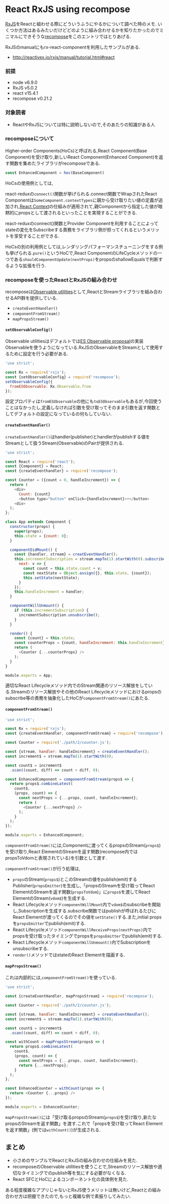 React RxJS using recompose
===

[RxJS](https://github.com/ReactiveX/rxjs)をReactと組わせる際にどういうふうにやるかについて調べた時のメモ.
いくつか方法はあるみたいだけどどのように組み合わせるかを知りたかったのでミニマルにできそうな[recompose](https://github.com/acdlite/recompose/)をこのエントリではとりあげる.

RxJSのmanualにもrx-react-componentを利用したサンプルがある.

- http://reactivex.io/rxjs/manual/tutorial.html#react

### 前提

- node v6.9.0
- RxJS v5.0.2
- react v15.4.1
- recompose v0.21.2

### 対象読者

- ReactやRxJSについては特に説明しないので,そのあたりの知識がある人

### recomposeについて

Higher-order Components(HoCs)と呼ばれる,React Component(Base Component)を受け取り,新しいReact Component(Enhanced Component)を返す関数を集めたライブラリがrecomposeである.

```js
const EnhancedComponent = hoc(BaseComponent)
```

HoCsの使用例としては,

react-reduxの`connect()`関数が挙げられる.connect関数でWrapされたReact Componentは`SomeComponent.contextTypes`に親から受け取りたい値の定義が追加され,[React Context](https://facebook.github.io/react/docs/context.html)の仕組みが適用されて,親Componentから指定した値が暗黙的にpropsとして渡されるといったことを実現することができる.

react-reduxのconnect()関数とProvider Componentを利用することによってstateの変化をSubscribeする責務をライブラリ側が担ってくれるというメリットを享受することができる.

HoCsの別の利用例としては,レンダリングパフォーマンスチューニングをする例も挙げられる.`pure()`というHoCで,React ComponentのLifeCycleメソッドの一つである`shouldComponentUpdate(nextProps)`をpropsのshallowEqualsで判断するような拡張を行う.

### recomposeを使ったReactとRxJSの組み合わせ

recomposeは[Observable utilities](https://github.com/acdlite/recompose/blob/c7efea4dd5de14975d7ae32cd37396eec72c087e/docs/API.md#observable-utilities)として,ReactとStreamライブラリを組み合わせるAPI群を提供している.

- `createEventHandler()`
- `componentFromStream()`
- `mapPropsStream()`

#### `setObservableConfig()`

Observable utilitiesはデフォルトでは[ES Observable proposal](https://github.com/tc39/proposal-observable)の実装Observableを使うようになっている.RxJSのObservableをStreamとして使用するために設定を行う必要がある.

```js
'use strict';

const Rx = require('rxjs');
const {setObservableConfig} = require('recompose');
setObservableConfig({
  fromESObservable: Rx.Observable.from
});
```

設定プロパティは`fromESObservable`の他にも`toESObservable`もあるが,今回使うことはなかったし,定義しなければ引数を受け取ってそのまま引数を返す関数としてデフォルトの設定になっているの何もしていない.

#### `createEventHandler()`

`createEventHandler()`はhandler(publisher)とhandlerがpublishする値をStreamとして扱うStream(Observable)のPairが提供される.

```js
'use strict';

const React = require('react');
const {Component} = React;
const {createEventhandler} = require('recompose');

const Counter = ({count = 0, handleIncrement}) => {
  return (
    <div>
      Count: {count}
      <button type="button" onClick={handleIncrement}>+</button>
    <div>
  );
};

class App extends Component {
  constructor(props) {
    super(props);
    this.state = {count: 0};
  }

  componentDidMount() {
    const {handler, stream} = creatEventHandler();
    this.incrementSubscription = stream.mapTo(1).startWith(0).subscribe({
      next: v => {
        const count = this.state.count + v;
        const nextState = Object.assign({}, this.state, {count});
        this.setState(nextState);
      }
    });
    this.handleIncrement = handler;
  }

  componentWillUnmount() {
    if (this.incrementSubscription) {
      incrementSubscription.unsubscribe();
    }
  }

  render() {
    const {count} = this.state;
    const counterProps = {count, handleIncrement: this.handleIncrement};
    return (
      <Counter {...counterProps} />
    );
  }
}

module.exports = App;
```

適切なReact Lifecycleメソッド内でのStream関連のリソース解放をしている.Streamのリソース解放やその他のReact Lifecycleメソッドにおけるpropsのsubscribe等の責務を抽象化したHoCが`componentFromStream()`にあたる.

#### `componentFromStream()`

```js
'use strict';

const Rx = require('rxjs');
const {createEventHandler, componentFromStream} = require('recompose');

const Counter = require('./path/2/counter.js');

const {stream, handler: handleIncrement} = createEventHandler();
const increment$ = stream.mapTo(1).startWith(0);

const count$ = increment$
  .scan((count, diff) => count + diff, 0);

const EnhancedComponent = componentFromStream(props$ => {
  return props$.combineLatest(
    count$,
    (props, count) => {
      const nextProps = {...props, count, handleIncrement};
      return (
        <Counter {...nextProps} />
      );
    }
  );
});

module.exports = EnhancedComponent;
```

`componentFromStream()`には,Componentに渡ってくるpropsのStream(`props$`)を受け取り,React ElementのStreamを返す関数(recompose内ではpropsToVdomと表現されている)を引数として渡す.

`componentFromStream()`が行う処理は,

- `props`のStream(`props$`)とこのStreamの値をpublish(emit)するPublisher(`propsEmitter`)を生成し,「propsのStreamを受け取ってReact ElementのStreamを返す関数(`propsToVdom`)」に`props$`を渡してReact ElementのStream(`vdom$`)を生成する.
- React Lifecycleメソッド`componentWillMount`内で`vdom$`のsubscribeを開始し,Subscriptionを生成する.subscribe関数ではpublishが呼ばれるたびにReact Elementが渡ってくるのでその値を`setState()`する.また,initial propsを`propsEmitter`でpublish(emit)する.
- React Lifecycleメソッド`componentWillReceiveProps(nextProps)`内でpropsを受け取ったタイミングでpropsを`propsEmitter`でpublish(emit)する.
- React Lifecycleメソッド`componentWillUnmount()`内でSubscriptionをunsubscribeする.
- `render()`メソッドではstateのReact Elementを描画する.

#### `mapPropsStream()`

これは内部的には,`componentFromStream()`を使っている.

```js
'use strict';

const {createEventHandler, mapPropsStream} = require('recompose');

const Counter = require('./path/2/counter.js');

const {stream, handler: handleIncrement} = createEventHandler();
const increment$ = stream.mapTo(1).startWith(0);

const count$ = increment$
  .scan((count, diff) => count + diff, 0);

const withCount = mapPropsStream(props$ => {
  return props$.combineLatest(
    count$,
    (props, count) => {
      const nextProps = {...props, count, handleIncrement};
      return {...nextProps};
    }
  );
};

const EnhancedCounter = withCount(props => {
  return <Counter {...props} />
});

module.exports = EnhancedCounter;
```

`mapPropsStream()`には「受け取るpropsのStream(`props$`)を受け取り,新たなpropsのStreamを返す関数」を渡す.これで「propsを受け取ってReact Elementを返す関数」(例では`withCount()`)が生成される.

## まとめ

- 小さめのサンプルでReactとRxJSの組み合わせの仕組みを見た.
- recomposeのObservable utilitiesを使うことで,Streamのリソース解放や適切なタイミングでのpublish等を気にする必要がなくなる.
- React SFCとHoCによるコンポーネント化の具体例を見た.


ある程度複雑なアプリじゃないとRxJS使うメリットは無いけど,Reactとの組み合わせ方は把握できたので,もっと複雑な例で素振りしてみたい.

